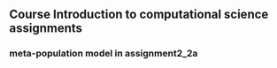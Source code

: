 ## Course Introduction to computational science assignments

### meta-population model in assignment2_2a
